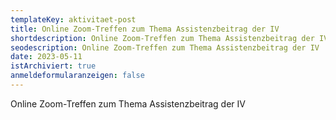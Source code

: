 ```yaml
---
templateKey: aktivitaet-post
title: Online Zoom-Treffen zum Thema Assistenzbeitrag der IV
shortdescription: Online Zoom-Treffen zum Thema Assistenzbeitrag der IV
seodescription: Online Zoom-Treffen zum Thema Assistenzbeitrag der IV
date: 2023-05-11
istArchiviert: true
anmeldeformularanzeigen: false
---
```

Online Zoom-Treffen zum Thema Assistenzbeitrag der IV